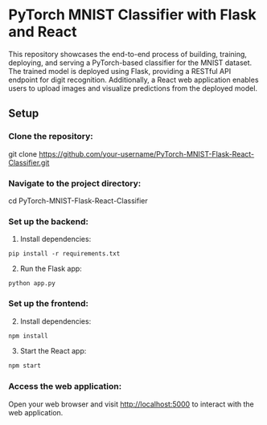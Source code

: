 
# PyTorch MNIST Classifier with Flask and React

This repository showcases the end-to-end process of building, training, deploying, and serving a PyTorch-based classifier for the MNIST dataset. The trained model is deployed using Flask, providing a RESTful API endpoint for digit recognition. Additionally, a React web application enables users to upload images and visualize predictions from the deployed model.

## Setup

### Clone the repository:


git clone https://github.com/your-username/PyTorch-MNIST-Flask-React-Classifier.git


### Navigate to the project directory:


cd PyTorch-MNIST-Flask-React-Classifier


### Set up the backend:

1. Install dependencies:

```
pip install -r requirements.txt
```

2. Run the Flask app:

```
python app.py
```

### Set up the frontend:



2. Install dependencies:

```bash
npm install
```

3. Start the React app:

```bash
npm start
```

### Access the web application:

Open your web browser and visit [http://localhost:5000](http://localhost:5000) to interact with the web application.
```

